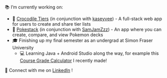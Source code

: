 📚 I’m currently working on:
  - 🐊 [Crocodile Tiers](https://github.com/kaseyvee/crocodile-tiers) (in conjunction with [kaseyvee](https://github.com/kaseyvee/)) -  A full-stack web app for users to create and share tier lists 
  - 🔴 [Pokestack](https://github.com/nicohsfu/pokestack) (in conjunction with [SamJamZzz](https://github.com/SamJamZzz)) - An app where you can create, compare, and view Pokemon decks
  - 🎓 Finishing up my final semester as an undergrad at Simon Fraser University
    - 💻 Learning Java + Android Studio along the way, for example this [Course Grade Calculator](https://github.com/nicohsfu/course-grade-calculator) I recently made!
    
💬 Connect with me on [LinkedIn](https://www.linkedin.com/in/nico-hernandez/) !
